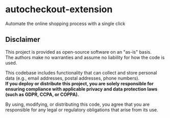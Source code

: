 # autocheckout-extension
Automate the online shopping process with a single click


## Disclaimer
This project is provided as open-source software on an "as-is" basis.  
The authors make no warranties and assume no liability for how the code is used.  

This codebase includes functionality that can collect and store personal data (e.g., email addresses, postal addresses, phone numbers).  
**If you deploy or distribute this project, you are solely responsible for ensuring compliance with applicable privacy and data protection laws (such as GDPR, CCPA, or COPPA).**  

By using, modifying, or distributing this code, you agree that you are responsible for any legal or regulatory obligations that arise from its use.

